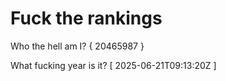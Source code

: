 # Fuck the rankings

Who the hell am I?
{ 20465987 }

What fucking year is it?
[ 2025-06-21T09:13:20Z ]
